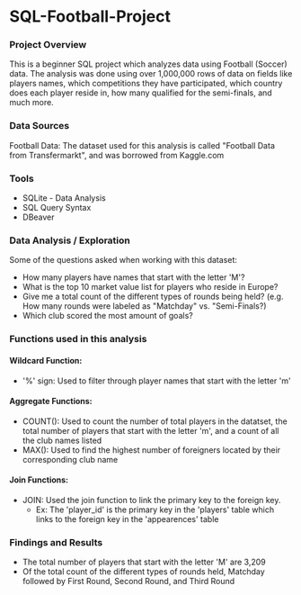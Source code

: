 # SQL-Football-Project

### Project Overview
This is a beginner SQL project which analyzes data using Football (Soccer) data. The analysis was done using over 1,000,000 rows of data on fields like players names, which competitions they have participated, which country does each player reside in, how many qualified for the semi-finals, and much more.

### Data Sources
Football Data: The dataset used for this analysis is called "Football Data from Transfermarkt", and was borrowed from Kaggle.com

### Tools
- SQLite - Data Analysis
- SQL Query Syntax
- DBeaver

### Data Analysis / Exploration
Some of the questions asked when working with this dataset:

- How many players have names that start with the letter 'M'?
- What is the top 10 market value list for players who reside in Europe?
- Give me a total count of the different types of rounds being held? (e.g. How many rounds were labeled as "Matchday" vs. "Semi-Finals?)
- Which club scored the most amount of goals?

### Functions used in this analysis

#### Wildcard Function:
- '%' sign: Used to filter through player names that start with the letter 'm'

#### Aggregate Functions:
- COUNT(): Used to count the number of total players in the datatset, the total number of players that start with the letter 'm', and a count of all the club names listed
- MAX(): Used to find the highest number of foreigners located by their corresponding club name

#### Join Functions:
- JOIN: Used the join function to link the primary key to the foreign key.
  - Ex: The 'player_id' is the primary key in the 'players' table which links to the foreign key in the 'appearences' table

### Findings and Results
- The total number of players that start with the letter 'M' are 3,209
- Of the total count of the different types of rounds held, Matchday followed by First Round, Second Round, and Third Round

